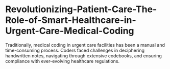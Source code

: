 # Revolutionizing-Patient-Care-The-Role-of-Smart-Healthcare-in-Urgent-Care-Medical-Coding
Traditionally, medical coding in urgent care facilities has been a manual and time-consuming process. Coders faced challenges in deciphering handwritten notes, navigating through extensive codebooks, and ensuring compliance with ever-evolving healthcare regulations.
